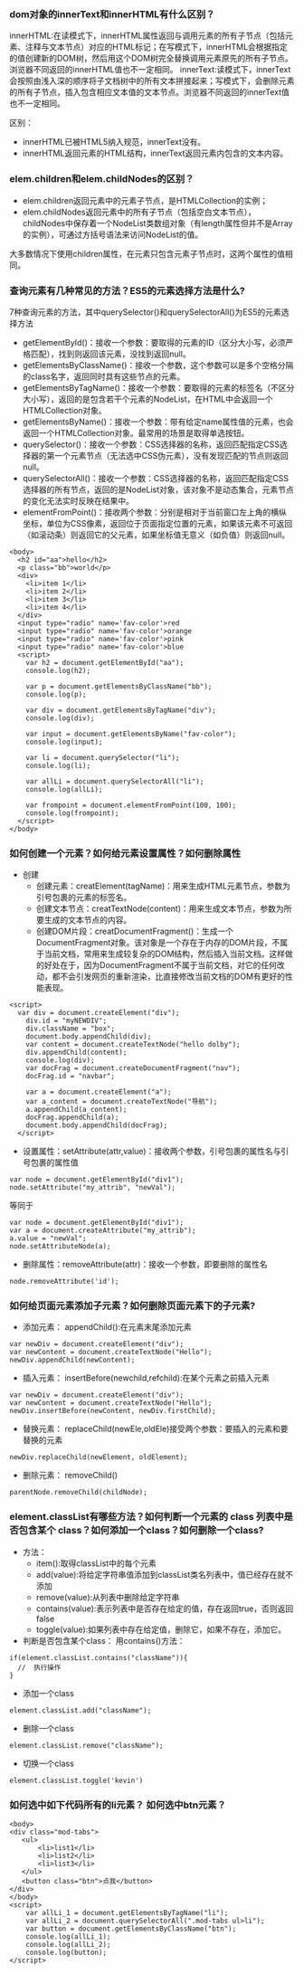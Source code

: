 ### dom对象的innerText和innerHTML有什么区别？
innerHTML:在读模式下，innerHTML属性返回与调用元素的所有子节点（包括元素、注释与文本节点）对应的HTML标记；在写模式下，innerHTML会根据指定的值创建新的DOM树，然后用这个DOM树完全替换调用元素原先的所有子节点。浏览器不同返回的innerHTML值也不一定相同。
innerText:读模式下，innerText会按照由浅入深的顺序将子文档树中的所有文本拼接起来；写模式下，会删除元素的所有子节点，插入包含相应文本值的文本节点。浏览器不同返回的innerText值也不一定相同。

区别：
- innerHTML已被HTML5纳入规范，innerText没有。
- innerHTML返回元素的HTML结构，innerText返回元素内包含的文本内容。

### elem.children和elem.childNodes的区别？
- elem.children返回元素中的元素子节点，是HTMLCollection的实例；
- elem.childNodes返回元素中的所有子节点（包括空白文本节点），childNodes中保存着一个NodeList类数组对象（有length属性但并不是Array的实例），可通过方括号语法来访问NodeList的值。

大多数情况下使用children属性，在元素只包含元素子节点时，这两个属性的值相同。

### 查询元素有几种常见的方法？ES5的元素选择方法是什么?
7种查询元素的方法，其中querySelector()和querySelectorAll()为ES5的元素选择方法

- getElementById()：接收一个参数：要取得的元素的ID（区分大小写，必须严格匹配），找到则返回该元素，没找到返回null。
- getElementsByClassName()：接收一个参数，这个参数可以是多个空格分隔的class名字，返回同时具有这些节点的元素。
- getElementsByTagName()：接收一个参数：要取得的元素的标签名（不区分大小写），返回的是包含若干个元素的NodeList，在HTML中会返回一个HTMLCollection对象。
- getElementsByName()：接收一个参数：带有给定name属性值的元素，也会返回一个HTMLCollection对象。最常用的场景是取得单选按钮。
- querySelector()：接收一个参数：CSS选择器的名称，返回匹配指定CSS选择器的第一个元素节点（无法选中CSS伪元素），没有发现匹配的节点则返回null。
- querySelectorAll()：接收一个参数：CSS选择器的名称，返回匹配指定CSS选择器的所有节点，返回的是NodeList对象，该对象不是动态集合，元素节点的变化无法实时反映在结果中。
- elementFromPoint()：接收两个参数：分别是相对于当前窗口左上角的横纵坐标，单位为CSS像素，返回位于页面指定位置的元素，如果该元素不可返回（如滚动条）则返回它的父元素，如果坐标值无意义（如负值）则返回null。
```
<body>
  <h2 id="aa">hello</h2>
  <p class="bb">world</p>
  <div>
    <li>item 1</li>
    <li>item 2</li>
    <li>item 3</li>
    <li>item 4</li>
  </div>
  <input type="radio" name='fav-color'>red
  <input type="radio" name='fav-color'>orange
  <input type="radio" name='fav-color'>pink
  <input type="radio" name='fav-color'>blue
  <script>
    var h2 = document.getElementById("aa");
    console.log(h2);

    var p = document.getElementsByClassName("bb");
    console.log(p); 

    var div = document.getElementsByTagName("div");
    console.log(div);

    var input = document.getElementsByName("fav-color");
    console.log(input);

    var li = document.querySelector("li");
    console.log(li);

    var allLi = document.querySelectorAll("li");
    console.log(allLi);

    var frompoint = document.elementFromPoint(100, 100);
    console.log(frompoint);
  </script>
</body>
```

### 如何创建一个元素？如何给元素设置属性？如何删除属性
- 创建
    - 创建元素：creatElement(tagName)：用来生成HTML元素节点，参数为引号包裹的元素的标签名。
    - 创建文本节点：creatTextNode(content)：用来生成文本节点，参数为所要生成的文本节点的内容。
    - 创建DOM片段：creatDocumentFragment()：生成一个DocumentFragment对象。该对象是一个存在于内存的DOM片段，不属于当前文档，常用来生成较复杂的DOM结构，然后插入当前文档。这样做的好处在于，因为DocumentFragment不属于当前文档，对它的任何改动，都不会引发网页的重新渲染，比直接修改当前文档的DOM有更好的性能表现。
```
<script>  
  var div = document.createElement("div");
    div.id = "myNEWDIV";
    div.className = "box";
    document.body.appendChild(div);
    var content = document.createTextNode("hello dolby");
    div.appendChild(content);
    console.log(div);
    var docFrag = document.createDocumentFragment("nav");
    docFrag.id = "navbar";

    var a = document.createElement("a");
    var a_content = document.createTextNode("导航");
    a.appendChild(a_content);
    docFrag.appendChild(a);
    document.body.appendChild(docFrag);
  </script>
```

- 设置属性：setAttribute(attr,value)：接收两个参数，引号包裹的属性名与引号包裹的属性值
```
var node = document.getElementById("div1");
node.setAttribute("my_attrib", "newVal");
```
等同于
```
var node = document.getElementById("div1");
var a = document.createAttribute("my_attrib");
a.value = "newVal";
node.setAttributeNode(a);
```

- 删除属性：removeAttribute(attr)：接收一个参数，即要删除的属性名
```
node.removeAttribute('id');
```

### 如何给页面元素添加子元素？如何删除页面元素下的子元素?
- 添加元素：
appendChild():在元素末尾添加元素
```
var newDiv = document.createElement("div");
var newContent = document.createTextNode("Hello");
newDiv.appendChild(newContent);
```
- 插入元素：
insertBefore(newchild,refchild):在某个元素之前插入元素
```
var newDiv = document.createElement("div");
var newContent = document.createTextNode("Hello");
newDiv.insertBefore(newContent, newDiv.firstChild);
```
- 替换元素：
replaceChild(newEle,oldEle)接受两个参数：要插入的元素和要替换的元素
```
newDiv.replaceChild(newElement, oldElement);
```
- 删除元素：
removeChild()
```
parentNode.removeChild(childNode);
```

### element.classList有哪些方法？如何判断一个元素的 class 列表中是否包含某个 class？如何添加一个class？如何删除一个class?
- 方法：
    - item():取得classList中的每个元素
    - add(value):将给定字符串值添加到classList类名列表中，值已经存在就不添加
    - remove(value):从列表中删除给定字符串
    - contains(value):表示列表中是否存在给定的值，存在返回true，否则返回false
    - toggle(value):如果列表中存在给定值，删除它，如果不存在，添加它。
- 判断是否包含某个class：
用contains()方法：
```
if(element.classList.contains("className")){
  //  执行操作
}
```
- 添加一个class
```
element.classList.add("className");
```
- 删除一个class
```
element.classList.remove("className");
```
- 切换一个class
```
element.classList.toggle('kevin')
```
### 如何选中如下代码所有的li元素？ 如何选中btn元素？
```
<body>
<div class="mod-tabs">
   <ul>
       <li>list1</li>
       <li>list2</li>
       <li>list3</li>
   </ul>
   <button class="btn">点我</button>
</div>
</body>
<script>
    var allLi_1 = document.getElementsByTagName("li");
    var allLi_2 = document.querySelectorAll(".mod-tabs ul>li");
    var button = document.getElementsByClassName("btn");
    console.log(allLi_1);
    console.log(allLi_2);
    console.log(button);
</script>
```